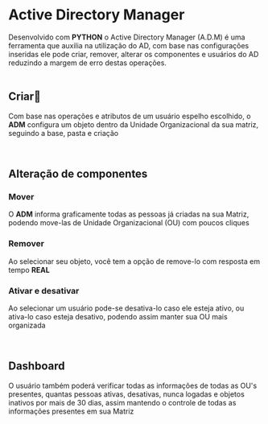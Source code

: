 <h1>Active Directory Manager</h1>

<div>
Desenvolvido com <b>PYTHON</b> o Active Directory Manager (A.D.M) é uma ferramenta que auxilia na utilização do AD, com base nas configurações inseridas ele pode
criar, remover, alterar os componentes e usuários do AD reduzindo a margem de erro destas operações.
</div><br>


<h2>Criar🔔</h2>

<p>Com base nas operações e atributos de um usuário espelho escolhido, o <b>ADM</b> configura um objeto dentro da Unidade Organizacional da sua matriz, seguindo
a base, pasta e criação</p><br>

<h2>Alteração de componentes</h2>

<h3>Mover</h3>
<p>O <b>ADM</b> informa graficamente todas as pessoas já criadas na sua Matriz, podendo move-las de Unidade Organizacional (OU) com poucos cliques</p>

<h3>Remover</h3>
<p> Ao selecionar seu objeto, você tem a opção de remove-lo com resposta em tempo <b>REAL</b></p>

<h3>Ativar e desativar</h3>

<p>Ao selecionar um usuário pode-se desativa-lo caso ele esteja ativo, ou ativa-lo caso esteja desativo, podendo assim manter sua OU mais organizada</p><br>

<h2>Dashboard</h2>

<p>O usuário também poderá verificar todas as informações de todas as OU's presentes, quantas pessoas ativas, desativas, nunca logadas e objetos inativos por mais de 30 dias, assim mantendo o controle de todas as informações presentes em sua Matriz</p>


